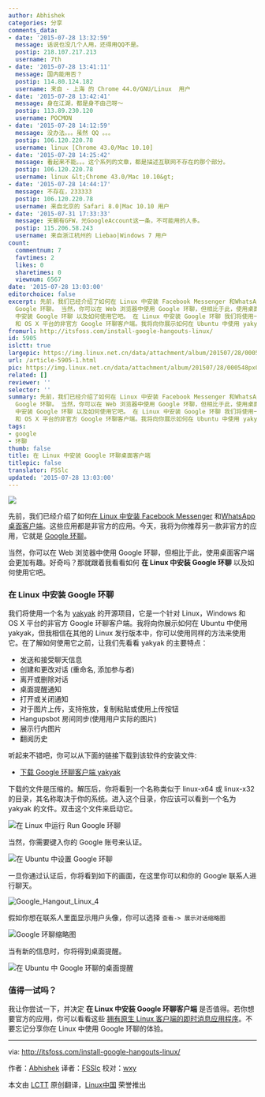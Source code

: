 ```yaml
---
author: Abhishek
categories: 分享
comments_data:
- date: '2015-07-28 13:32:59'
  message: 话说也没几个人用，还得用QQ不是。
  postip: 218.107.217.213
  username: 7th
- date: '2015-07-28 13:41:11'
  message: 国内能用否？
  postip: 114.80.124.182
  username: 来自 - 上海 的 Chrome 44.0/GNU/Linux  用户
- date: '2015-07-28 13:42:41'
  message: 身在江湖，都是身不由己呀～
  postip: 113.89.230.120
  username: POCMON
- date: '2015-07-28 14:12:59'
  message: 没办法。。。虽然 QQ 。。。
  postip: 106.120.220.78
  username: linux [Chrome 43.0/Mac 10.10]
- date: '2015-07-28 14:25:42'
  message: 看起来不能。。。这个系列的文章，都是描述互联网不存在的那个部分。
  postip: 106.120.220.78
  username: linux &lt;Chrome 43.0/Mac 10.10&gt;
- date: '2015-07-28 14:44:17'
  message: 不存在，233333
  postip: 106.120.220.78
  username: 来自北京的 Safari 8.0|Mac 10.10 用户
- date: '2015-07-31 17:33:33'
  message: 天朝有GFW，光GoogleAccount这一条，不可能用的人多。
  postip: 115.206.58.243
  username: 来自浙江杭州的 Liebao|Windows 7 用户
count:
  commentnum: 7
  favtimes: 2
  likes: 0
  sharetimes: 0
  viewnum: 6567
date: '2015-07-28 13:03:00'
editorchoice: false
excerpt: 先前，我们已经介绍了如何在 Linux 中安装 Facebook Messenger 和WhatsApp 桌面客户端。这些应用都是非官方的应用。今天，我将为你推荐另一款非官方的应用，它就是
  Google 环聊。 当然，你可以在 Web 浏览器中使用 Google 环聊，但相比于此，使用桌面客户端会更加有趣。好奇吗？那就跟着我看看如何 在 Linux
  中安装 Google 环聊 以及如何使用它吧。 在 Linux 中安装 Google 环聊 我们将使用一个名为 yakyak 的开源项目，它是一个针对 Linux，Windows
  和 OS X 平台的非官方 Google 环聊客户端。我将向你展示如何在 Ubuntu 中使用 yakyak，
fromurl: http://itsfoss.com/install-google-hangouts-linux/
id: 5905
islctt: true
largepic: https://img.linux.net.cn/data/attachment/album/201507/28/000548px0dmcbxgwtjlljl.jpg
url: /article-5905-1.html
pic: https://img.linux.net.cn/data/attachment/album/201507/28/000548px0dmcbxgwtjlljl.jpg.thumb.jpg
related: []
reviewer: ''
selector: ''
summary: 先前，我们已经介绍了如何在 Linux 中安装 Facebook Messenger 和WhatsApp 桌面客户端。这些应用都是非官方的应用。今天，我将为你推荐另一款非官方的应用，它就是
  Google 环聊。 当然，你可以在 Web 浏览器中使用 Google 环聊，但相比于此，使用桌面客户端会更加有趣。好奇吗？那就跟着我看看如何 在 Linux
  中安装 Google 环聊 以及如何使用它吧。 在 Linux 中安装 Google 环聊 我们将使用一个名为 yakyak 的开源项目，它是一个针对 Linux，Windows
  和 OS X 平台的非官方 Google 环聊客户端。我将向你展示如何在 Ubuntu 中使用 yakyak，
tags:
- google
- 环聊
thumb: false
title: 在 Linux 中安装 Google 环聊桌面客户端
titlepic: false
translator: FSSlc
updated: '2015-07-28 13:03:00'
---
```


![](/data/attachment/album/201507/28/000548px0dmcbxgwtjlljl.jpg)


先前，我们已经介绍了如何[在 Linux 中安装 Facebook Messenger](http://itsfoss.com/facebook-messenger-linux/) 和[WhatsApp 桌面客户端](http://itsfoss.com/whatsapp-linux-desktop/)。这些应用都是非官方的应用。今天，我将为你推荐另一款非官方的应用，它就是 [Google 环聊](http://www.google.com/+/learnmore/hangouts/)。


当然，你可以在 Web 浏览器中使用 Google 环聊，但相比于此，使用桌面客户端会更加有趣。好奇吗？那就跟着我看看如何 **在 Linux 中安装 Google 环聊** 以及如何使用它吧。


### 在 Linux 中安装 Google 环聊


我们将使用一个名为 [yakyak](https://github.com/yakyak/yakyak) 的开源项目，它是一个针对 Linux，Windows 和 OS X 平台的非官方 Google 环聊客户端。我将向你展示如何在 Ubuntu 中使用 yakyak，但我相信在其他的 Linux 发行版本中，你可以使用同样的方法来使用它。在了解如何使用它之前，让我们先看看 yakyak 的主要特点：


* 发送和接受聊天信息
* 创建和更改对话 (重命名, 添加参与者)
* 离开或删除对话
* 桌面提醒通知
* 打开或关闭通知
* 对于图片上传，支持拖放，复制粘贴或使用上传按钮
* Hangupsbot 房间同步(使用用户实际的图片)
* 展示行内图片
* 翻阅历史


听起来不错吧，你可以从下面的链接下载到该软件的安装文件:


* [下载 Google 环聊客户端 yakyak](https://github.com/yakyak/yakyak)


下载的文件是压缩的。解压后，你将看到一个名称类似于 linux-x64 或 linux-x32 的目录，其名称取决于你的系统。进入这个目录，你应该可以看到一个名为 yakyak 的文件。双击这个文件来启动它。


![在 Linux 中运行 Run Google 环聊](/data/attachment/album/201507/28/000548zwny7tgy7ngwzxto.jpg)


当然，你需要键入你的 Google 账号来认证。


![在 Ubuntu 中设置 Google 环聊](/data/attachment/album/201507/28/000549wopogeoz5ho4hbnx.jpg)


一旦你通过认证后，你将看到如下的画面，在这里你可以和你的 Google 联系人进行聊天。


![Google_Hangout_Linux_4](/data/attachment/album/201507/28/000549j5xtt11p6v9tum8f.jpg)


假如你想在联系人里面显示用户头像，你可以选择 `查看-> 展示对话缩略图`


![Google 环聊缩略图](/data/attachment/album/201507/28/000549q60w6jwswsvj0wgw.jpg)


当有新的信息时，你将得到桌面提醒。


![在 Ubuntu 中 Google 环聊的桌面提醒](/data/attachment/album/201507/28/000550tp0z3ccsseqie3q3.jpg)


### 值得一试吗？


我让你尝试一下，并决定 **在 Linux 中安装 Google 环聊客户端** 是否值得。若你想要官方的应用，你可以看看这些 [拥有原生 Linux 客户端的即时消息应用程序](http://itsfoss.com/best-messaging-apps-linux/)。不要忘记分享你在 Linux 中使用 Google 环聊的体验。




---


via: <http://itsfoss.com/install-google-hangouts-linux/>


作者：[Abhishek](http://itsfoss.com/author/abhishek/) 译者：[FSSlc](https://github.com/FSSlc) 校对：[wxy](https://github.com/wxy)


本文由 [LCTT](https://github.com/LCTT/TranslateProject) 原创翻译，[Linux中国](https://linux.cn/) 荣誉推出